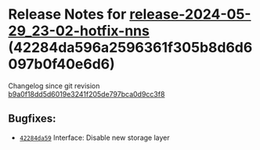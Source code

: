 Release Notes for [**release-2024-05-29\_23-02-hotfix-nns**](https://github.com/dfinity/ic/tree/release-2024-05-29_23-02-hotfix-nns) (42284da596a2596361f305b8d6d6097b0f40e6d6)
===============================================================================================================================================================================

Changelog since git revision [b9a0f18dd5d6019e3241f205de797bca0d9cc3f8](https://dashboard.internetcomputer.org/release/b9a0f18dd5d6019e3241f205de797bca0d9cc3f8)

Bugfixes:
---------

* [`42284da59`](https://github.com/dfinity/ic/commit/42284da59) Interface: Disable new storage layer
